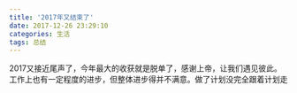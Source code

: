 ```yaml
---
title: '2017年又结束了'
date: 2017-12-26 23:29:10
categories: 生活
tags: 总结
---
```

 
2017又接近尾声了，今年最大的收获就是脱单了，感谢上帝，让我们遇见彼此。工作上也有一定程度的进步，但整体进步得并不满意。做了计划没完全跟着计划走
<!--more-->

 